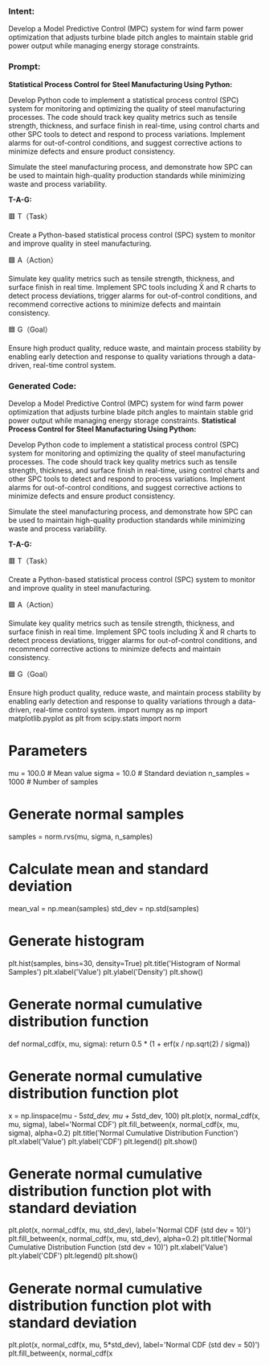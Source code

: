 ### Intent:
Develop a Model Predictive Control (MPC) system for wind farm power optimization that adjusts turbine blade pitch angles to maintain stable grid power output while managing energy storage constraints.

### Prompt:
**Statistical Process Control for Steel Manufacturing Using Python:**

Develop Python code to implement a statistical process control (SPC) system for monitoring and optimizing the quality of steel manufacturing processes. The code should track key quality metrics such as tensile strength, thickness, and surface finish in real-time, using control charts and other SPC tools to detect and respond to process variations. Implement alarms for out-of-control conditions, and suggest corrective actions to minimize defects and ensure product consistency.

Simulate the steel manufacturing process, and demonstrate how SPC can be used to maintain high-quality production standards while minimizing waste and process variability.

**T-A-G:**

🟥 T（Task）

Create a Python-based statistical process control (SPC) system to monitor and improve quality in steel manufacturing.

🟩 A（Action）

Simulate key quality metrics such as tensile strength, thickness, and surface finish in real time. Implement SPC tools including X̄ and R charts to detect process deviations, trigger alarms for out-of-control conditions, and recommend corrective actions to minimize defects and maintain consistency.

🟦 G（Goal）

Ensure high product quality, reduce waste, and maintain process stability by enabling early detection and response to quality variations through a data-driven, real-time control system.

### Generated Code:
Develop a Model Predictive Control (MPC) system for wind farm power optimization that adjusts turbine blade pitch angles to maintain stable grid power output while managing energy storage constraints.
**Statistical Process Control for Steel Manufacturing Using Python:**

Develop Python code to implement a statistical process control (SPC) system for monitoring and optimizing the quality of steel manufacturing processes. The code should track key quality metrics such as tensile strength, thickness, and surface finish in real-time, using control charts and other SPC tools to detect and respond to process variations. Implement alarms for out-of-control conditions, and suggest corrective actions to minimize defects and ensure product consistency.

Simulate the steel manufacturing process, and demonstrate how SPC can be used to maintain high-quality production standards while minimizing waste and process variability.

**T-A-G:**

🟥 T（Task）

Create a Python-based statistical process control (SPC) system to monitor and improve quality in steel manufacturing.

🟩 A（Action）

Simulate key quality metrics such as tensile strength, thickness, and surface finish in real time. Implement SPC tools including X̄ and R charts to detect process deviations, trigger alarms for out-of-control conditions, and recommend corrective actions to minimize defects and maintain consistency.

🟦 G（Goal）

Ensure high product quality, reduce waste, and maintain process stability by enabling early detection and response to quality variations through a data-driven, real-time control system.
import numpy as np
import matplotlib.pyplot as plt
from scipy.stats import norm

# Parameters
mu = 100.0  # Mean value
sigma = 10.0  # Standard deviation
n_samples = 1000  # Number of samples

# Generate normal samples
samples = norm.rvs(mu, sigma, n_samples)

# Calculate mean and standard deviation
mean_val = np.mean(samples)
std_dev = np.std(samples)

# Generate histogram
plt.hist(samples, bins=30, density=True)
plt.title('Histogram of Normal Samples')
plt.xlabel('Value')
plt.ylabel('Density')
plt.show()

# Generate normal cumulative distribution function
def normal_cdf(x, mu, sigma):
    return 0.5 * (1 + erf(x / np.sqrt(2) / sigma))

# Generate normal cumulative distribution function plot
x = np.linspace(mu - 5*std_dev, mu + 5*std_dev, 100)
plt.plot(x, normal_cdf(x, mu, sigma), label='Normal CDF')
plt.fill_between(x, normal_cdf(x, mu, sigma), alpha=0.2)
plt.title('Normal Cumulative Distribution Function')
plt.xlabel('Value')
plt.ylabel('CDF')
plt.legend()
plt.show()

# Generate normal cumulative distribution function plot with standard deviation
plt.plot(x, normal_cdf(x, mu, std_dev), label='Normal CDF (std dev = 10)')
plt.fill_between(x, normal_cdf(x, mu, std_dev), alpha=0.2)
plt.title('Normal Cumulative Distribution Function (std dev = 10)')
plt.xlabel('Value')
plt.ylabel('CDF')
plt.legend()
plt.show()

# Generate normal cumulative distribution function plot with standard deviation
plt.plot(x, normal_cdf(x, mu, 5*std_dev), label='Normal CDF (std dev = 50)')
plt.fill_between(x, normal_cdf(x
